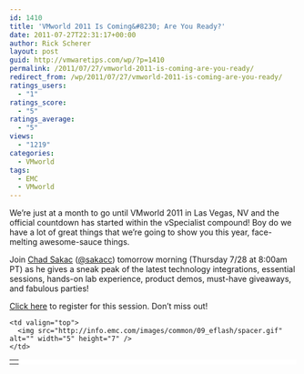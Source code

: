 ```yaml
---
id: 1410
title: 'VMworld 2011 Is Coming&#8230; Are You Ready?'
date: 2011-07-27T22:31:17+00:00
author: Rick Scherer
layout: post
guid: http://vmwaretips.com/wp/?p=1410
permalink: /2011/07/27/vmworld-2011-is-coming-are-you-ready/
redirect_from: /wp/2011/07/27/vmworld-2011-is-coming-are-you-ready/
ratings_users:
  - "1"
ratings_score:
  - "5"
ratings_average:
  - "5"
views:
  - "1219"
categories:
  - VMworld
tags:
  - EMC
  - VMworld
---
```

We&#8217;re just at a month to go until VMworld 2011 in Las Vegas, NV and the official countdown has started within the vSpecialist compound! Boy do we have a lot of great things that we&#8217;re going to show you this year, face-melting awesome-sauce things.

Join <a href="http://virtualgeek.typepad.com" target="_blank">Chad Sakac</a> (<a href="http://twitter.com/sakacc" target="_blank">@sakacc</a>) tomorrow morning (Thursday 7/28 at 8:00am PT) as he gives a sneak peak of the latest technology integrations, essential sessions, hands-on lab experience, product demos, must-have giveaways, and fabulous parties!

<a href="http://info.emc.com/mk/get/DBM11578-20417_raf_lp?reg_src=WEB_Blog_VMwareTips" target="_blank">Click here</a> to register for this session. Don&#8217;t miss out!

<table border="0" cellspacing="0" cellpadding="0" width="350" bgcolor="#FFFFFF">
  <tr>
    <td valign="top">
    </td>
    
    <td valign="top">
      <img src="http://info.emc.com/images/common/09_eflash/spacer.gif" alt="" width="5" height="7" />
    </td>
  </tr>
</table>